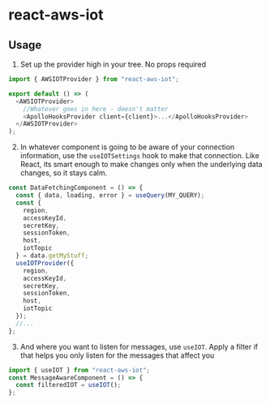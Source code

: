 # react-aws-iot

## Usage

1. Set up the provider high in your tree. No props required

```js
import { AWSIOTProvider } from "react-aws-iot";

export default () => (
  <AWSIOTProvider>
    //Whatever goes in here - doesn't matter
    <ApolloHooksProvider client={client}>...</ApolloHooksProvider>
  </AWSIOTProvider>
);
```

2. In whatever component is going to be aware of your connection information, use the `useIOTSettings` hook to make that connection. Like React, its smart enough to make changes only when the underlying data changes, so it stays calm.

```js
const DataFetchingComponent = () => {
  const { data, loading, error } = useQuery(MY_QUERY);
  const {
    region,
    accessKeyId,
    secretKey,
    sessionToken,
    host,
    iotTopic
  } = data.getMyStuff;
  useIOTProvider({
    region,
    accessKeyId,
    secretKey,
    sessionToken,
    host,
    iotTopic
  });
  //...
};
```

3. And where you want to listen for messages, use `useIOT`. Apply a filter if that helps you only listen for the messages that affect you

```js
import { useIOT } from "react-aws-iot";
const MessageAwareComponent = () => {
  const filteredIOT = useIOT();
};
```
